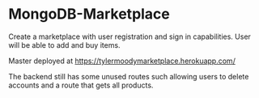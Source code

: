 # MongoDB-Marketplace
Create a marketplace with user registration and sign in capabilities. User will be able to add and buy items.

Master deployed at https://tylermoodymarketplace.herokuapp.com/

The backend still has some unused routes such allowing users to delete accounts and a route that gets all products.
